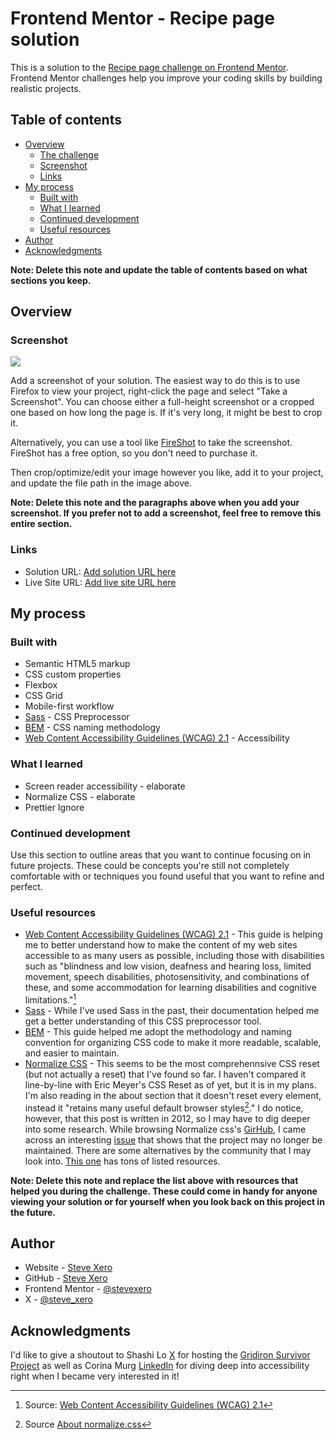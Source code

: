# Frontend Mentor - Recipe page solution

This is a solution to the [Recipe page challenge on Frontend Mentor](https://www.frontendmentor.io/challenges/recipe-page-KiTsR8QQKm). Frontend Mentor challenges help you improve your coding skills by building realistic projects.

## Table of contents

- [Overview](#overview)
  - [The challenge](#the-challenge)
  - [Screenshot](#screenshot)
  - [Links](#links)
- [My process](#my-process)
  - [Built with](#built-with)
  - [What I learned](#what-i-learned)
  - [Continued development](#continued-development)
  - [Useful resources](#useful-resources)
- [Author](#author)
- [Acknowledgments](#acknowledgments)

**Note: Delete this note and update the table of contents based on what sections you keep.**

## Overview

### Screenshot

![](./screenshot.jpg)

Add a screenshot of your solution. The easiest way to do this is to use Firefox to view your project, right-click the page and select "Take a Screenshot". You can choose either a full-height screenshot or a cropped one based on how long the page is. If it's very long, it might be best to crop it.

Alternatively, you can use a tool like [FireShot](https://getfireshot.com/) to take the screenshot. FireShot has a free option, so you don't need to purchase it.

Then crop/optimize/edit your image however you like, add it to your project, and update the file path in the image above.

**Note: Delete this note and the paragraphs above when you add your screenshot. If you prefer not to add a screenshot, feel free to remove this entire section.**

### Links

- Solution URL: [Add solution URL here](https://your-solution-url.com)
- Live Site URL: [Add live site URL here](https://your-live-site-url.com)

## My process

### Built with

- Semantic HTML5 markup
- CSS custom properties
- Flexbox
- CSS Grid
- Mobile-first workflow
- [Sass](https://sass-lang.com/) - CSS Preprocessor
- [BEM](https://getbem.com/) - CSS naming methodology
- [Web Content Accessibility Guidelines (WCAG) 2.1](https://www.w3.org/TR/WCAG21/) - Accessibility

### What I learned

- Screen reader accessibility - elaborate
- Normalize CSS - elaborate
- Prettier Ignore

### Continued development

Use this section to outline areas that you want to continue focusing on in future projects. These could be concepts you're still not completely comfortable with or techniques you found useful that you want to refine and perfect.

### Useful resources

- [Web Content Accessibility Guidelines (WCAG) 2.1](https://www.w3.org/TR/WCAG21/) - This guide is helping me to better understand how to make the content of my web sites accessible to as many users as possible, including those with disabilities such as "blindness and low vision, deafness and hearing loss, limited movement, speech disabilities, photosensitivity, and combinations of these, and some accommodation for learning disabilities and cognitive limitations."[^1]
- [Sass](https://sass-lang.com/) - While I've used Sass in the past, their documentation helped me get a better understanding of this CSS preprocessor tool.
- [BEM](https://getbem.com/) - This guide helped me adopt the methodology and naming convention for organizing CSS code to make it more readable, scalable, and easier to maintain.
- [Normalize CSS](https://necolas.github.io/normalize.css/) - This seems to be the most comprehennsive CSS reset (but not actually a reset) that I've found so far. I haven't compared it line-by-line with Eric Meyer's CSS Reset as of yet, but it is in my plans. I'm also reading in the about section that it doesn't reset every element, instead it "retains many useful default browser styles[^2]." I do notice, however, that this post is written in 2012, so I may have to dig deeper into some research. While browsing Normalize css's [GirHub](https://github.com/necolas/normalize.css), I came across an interesting [issue](https://github.com/necolas/normalize.css/issues/880) that shows that the project may no longer be maintained. There are some alternatives by the community that I may look into. [This one](https://github.com/u1ui/norm.css) has tons of listed resources.

[^1]: Source: [Web Content Accessibility Guidelines (WCAG) 2.1](https://www.w3.org/TR/2023/REC-WCAG21-20230921/#abstract)
[^2]: Source [About normalize.css](https://nicolasgallagher.com/about-normalize-css/)

**Note: Delete this note and replace the list above with resources that helped you during the challenge. These could come in handy for anyone viewing your solution or for yourself when you look back on this project in the future.**

## Author

- Website - [Steve Xero](https://www.stevexero.com)
- GitHub - [Steve Xero](https://www.github.com/stevexero)
- Frontend Mentor - [@stevexero](https://www.frontendmentor.io/profile/stevexero)
- X - [@steve_xero](https://www.twitter.com/steve_xero)

## Acknowledgments

I'd like to give a shoutout to Shashi Lo [X](https://www.twitter.com/shashiwhocodes) for hosting the [Gridiron Survivor Project](https://www.youtube.com/watch?v=JfLfIKMgnDQ&list=PLxiHOcgq5czRYfmc-bO_aABECrtBE3YR3) as well as Corina Murg [LinkedIn](https://www.linkedin.com/in/corinamurg/) for diving deep into accessibility right when I became very interested in it!
